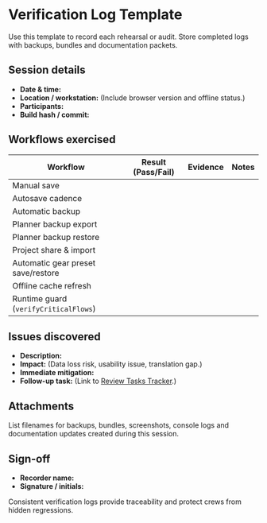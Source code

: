 # Verification Log Template

Use this template to record each rehearsal or audit. Store completed logs with
backups, bundles and documentation packets.

## Session details

- **Date & time:**
- **Location / workstation:** (Include browser version and offline status.)
- **Participants:**
- **Build hash / commit:**

## Workflows exercised

| Workflow | Result (Pass/Fail) | Evidence | Notes |
| --- | --- | --- | --- |
| Manual save |  |  |  |
| Autosave cadence |  |  |  |
| Automatic backup |  |  |  |
| Planner backup export |  |  |  |
| Planner backup restore |  |  |  |
| Project share & import |  |  |  |
| Automatic gear preset save/restore |  |  |  |
| Offline cache refresh |  |  |  |
| Runtime guard (`verifyCriticalFlows`) |  |  |  |

## Issues discovered

- **Description:**
- **Impact:** (Data loss risk, usability issue, translation gap.)
- **Immediate mitigation:**
- **Follow-up task:** (Link to [Review Tasks Tracker](review-tasks-2025-02-07.md).)

## Attachments

List filenames for backups, bundles, screenshots, console logs and documentation
updates created during this session.

## Sign-off

- **Recorder name:**
- **Signature / initials:**

Consistent verification logs provide traceability and protect crews from hidden
regressions.
